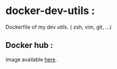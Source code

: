 # docker-dev-utils :
Dockerfile of my dev utils. ( zsh, vim, git, ...)

## Docker hub :
Image available [here](https://hub.docker.com/r/scristofari/dev-utils/).
